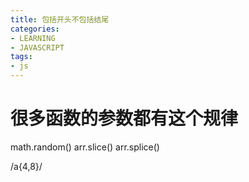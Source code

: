 ```yaml
---
title: 包括开头不包括结尾
categories: 
- LEARNING
- JAVASCRIPT
tags:
- js
---
```

# 很多函数的参数都有这个规律
math.random()
arr.slice()
arr.splice()

/a{4,8}/


